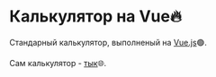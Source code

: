 # Калькулятор на Vue:fire:
Стандарный калькулятор, выполненый на [Vue.js](https://vuejs.org/):green_circle:.

Сам калькулятор - [тык]():globe_with_meridians:.
